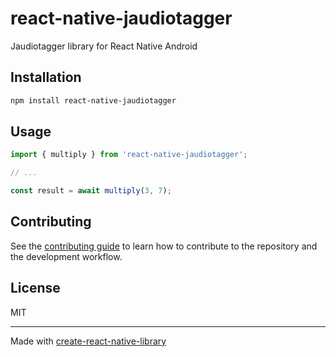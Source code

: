 # react-native-jaudiotagger

Jaudiotagger library for React Native Android

## Installation

```sh
npm install react-native-jaudiotagger
```

## Usage

```js
import { multiply } from 'react-native-jaudiotagger';

// ...

const result = await multiply(3, 7);
```

## Contributing

See the [contributing guide](CONTRIBUTING.md) to learn how to contribute to the repository and the development workflow.

## License

MIT

---

Made with [create-react-native-library](https://github.com/callstack/react-native-builder-bob)
